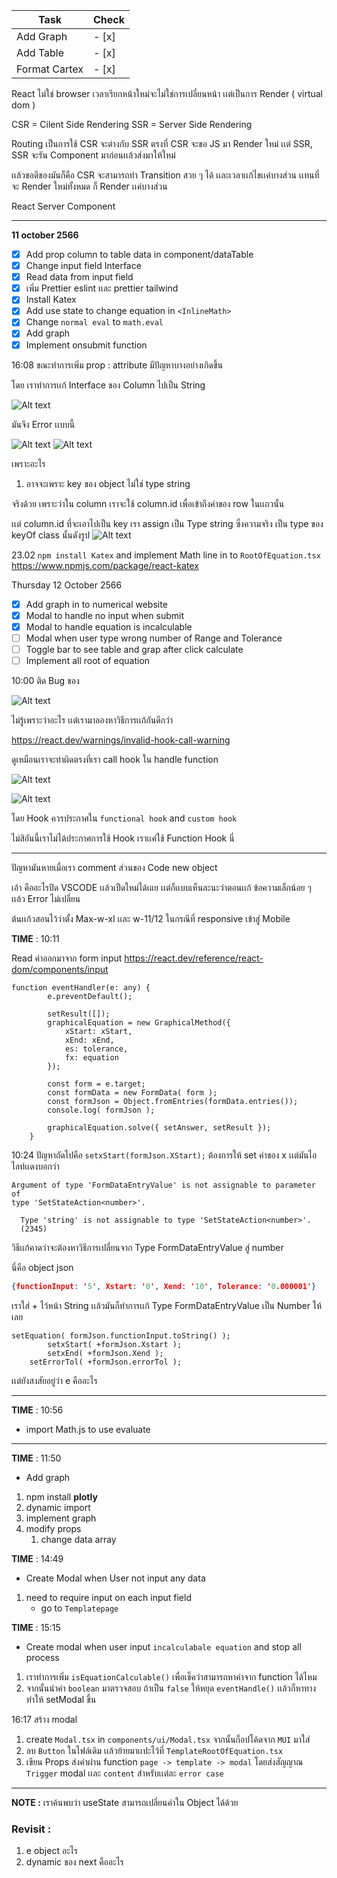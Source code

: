 
| Task          | Check            |
| ------------- | ---------------- | 
| Add Graph     | - [x] |
| Add Table     | - [x] |
| Format Cartex | - [x] | 

React ไม่ใช่ browser เวลาเรียกหน้าใหม่จะไม่ใช่การเปลี่ยนหน้า เเต่เป็นการ Render ( virtual dom )

CSR = Cilent Side Rendering
SSR = Server Side Rendering

Routing เป็นการใช้ CSR จะต่างกับ SSR ตรงที่ CSR จะขอ JS มา Render ใหม่ เเต่ SSR, SSR จะรัน Component มาก่อนเเล้วส่งมาให้ใหม่

เเล้วขอดีของมันก็คือ CSR จะสามารถทำ Transition สวย ๆ ได้ เเละเวลาเเก้ไขเเค่บางส่วน เเทนที่จะ Render ใหม่ทั้งหมด ก็ Render เเค่บางส่วน

React Server Component

<hr>

**11 october 2566**

- [x] Add prop column to table data in component/dataTable
- [x] Change input field Interface
- [x] Read data from input field
- [x] เพิ่ม Prettier eslint เเละ prettier tailwind
- [x] Install Katex
- [x] Add use state to change equation in `<InlineMath>`
- [x] Change `normal eval` to `math.eval`
- [x] Add graph
- [x] Implement onsubmit function

16:08 ขณะทำการเพิ่ม prop : attribute มีปัญหาบางอย่างเกิดขึ้น

โดย เราทำการเเก้ Interface ของ Column ไปเป็น String

![Alt text](image.png)

มันจึง Error เเบบนี้

![Alt text](image-2.png)
![Alt text](image-1.png)

เพราะอะไร
1. อาจจะเพราะ key ของ object ไม่ใช่ type string

จริงด้วย เพราะว่าใน column เราจะใช้ column.id เพื่อเข้าถึงค่าของ row ในเเถวนั้น

เเต่ column.id ที่จะเอาไปเป็น key เรา assign เป็น Type string ซึ่งความจริง เป็น type ของ keyOf class นั้นดังรูป
![Alt text](image-3.png)

23.02 `npm install Katex` and implement Math line in to `RootOfEquation.tsx`
https://www.npmjs.com/package/react-katex


Thursday 12 October 2566
- [x] Add graph in to numerical website
- [x] Modal to handle no input when submit
- [x] Modal to handle equation is incalculable
- [ ] Modal when user type wrong number of Range and Tolerance
- [ ] Toggle bar to see table and grap after click calculate
- [ ] Implement all root of equation 

10:00 ติด Bug ของ

![Alt text](image-4.png)

ไม่รู้เพราะว่าอะไร เเต่เรามาลองหาวิธีการเเก้กันดีกว่า

https://react.dev/warnings/invalid-hook-call-warning

ดูเหมือนเราจะทำผิดตรงที่เรา call hook ใน handle function

![Alt text](image-7.png)

 ![Alt text](image-6.png)

 โดย Hook ควรประกาศใน `functional hook` and `custom hook`

 ไม่สิอันนี้เราไม่ได้ประกาศการใช้ Hook เราเเค่ใช้ Function Hook นี่

 <hr>
 ปัญหามันหายเมื่อเรา comment ส่วนของ Code new object

 เอ้า
 คืออะไรปิด VSCODE เเล้วเปืดใหม่ได้เแย เเต่ก็เเบบเห็นละนะว่าตอนเเก้ ข้อความเล็กน้อย ๆ เเล้ว Error ไม่เปลี่ยน

ต้นเเก้วสอนไว้ว่าตั้ง Max-w-xl เเละ w-11/12 ในกรณีที่ responsive เข้าสู่ 
Mobile

**TIME** : 10:11

Read ค่าออกมาจาก form input
https://react.dev/reference/react-dom/components/input

``` tsx
function eventHandler(e: any) {
		e.preventDefault();

		setResult([]);
		graphicalEquation = new GraphicalMethod({
			xStart: xStart,
			xEnd: xEnd,
			es: tolerance,
			fx: equation
		});

		const form = e.target;
		const formData = new FormData( form );
		const formJson = Object.fromEntries(formData.entries());
		console.log( formJson );

		graphicalEquation.solve({ setAnswer, setResult });
	}
```

10:24 ปัญหาถัดไปคือ 
`setxStart(formJson.XStart);` ต้องการให้ set ค่าของ x เเต่มันไอไลท์เเดงบอกว่า 
```
Argument of type 'FormDataEntryValue' is not assignable to parameter of 
type 'SetStateAction<number>'.

  Type 'string' is not assignable to type 'SetStateAction<number>'.
  (2345)
```

วิธีเเก้คาดว่าจะต้องหาวิธีการเปลี่ยนจาก Type FormDataEntryValue สู่ number

นี่คือ object json
``` json
{functionInput: '5', Xstart: '0', Xend: '10', Tolerance: '0.000001'}
```


เราใส่ + ไว้หน้า String เเล้วมันก็ทำการเเก้ Type FormDataEntryValue เป็น Number ให้เลย
``` tsx
setEquation( formJson.functionInput.toString() );
		setxStart( +formJson.Xstart );
		setxEnd( +formJson.Xend );
	setErrorTol( +formJson.errorTol );
  ```

เเต่ยังสงสัยอยู่ว่า e คืออะไร

<hr>

**TIME** : 10:56
- import Math.js to use evaluate 
<hr/>

**TIME** : 11:50
- Add graph 
1. npm install **plotly**
2. dynamic import
3. implement graph
4. modify props
   1. change data array


**TIME** : 14:49
- Create Modal when User not input any data
1. need to require input on each input field
 	 - go to `Templatepage`

**TIME** : 15:15
- Create modal when user input `incalculabale equation` and stop all process
1. เราทำการเพิ่ม `isEquationCalculable()` เพื่อเช็คว่าสามารถหาค่าจาก function ได้ไหม
2. จากนั้นนำค่า `boolean` มาตรวจสอบ ถ้าเป็น `false` ให้หยุด `eventHandle()` เเล้วก็หาทางทำให้ setModal ขึ้น

16:17 สร้าง modal
1. create `Modal.tsx` in `components/ui/Modal.tsx` จากนั้นก็อปโค้ดจาก `MUI` มาใส่
2. ลบ `Button` ในไฟล์เดิม เเล้วย้ายมาเเปะไว้ที่ `TemplateRootOfEquation.tsx`
3. เขียน Props ส่งค่าผ่าน function `page -> template -> modal` โดยส่งสัญญาณ `Trigger` modal เเละ `content` สำหรับเเต่ละ `error case`

<hr/>

**NOTE :** เราค้นพบว่า useState สามารถเปลี่ยนค่าใน Object ได้ด้วย

### Revisit : 
1. e object อะไร
2. dynamic ของ next คืออะไร